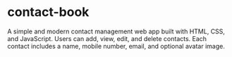 # contact-book
A simple and modern contact management web app built with HTML, CSS, and JavaScript. Users can add, view, edit, and delete contacts. Each contact includes a name, mobile number, email, and optional avatar image.
